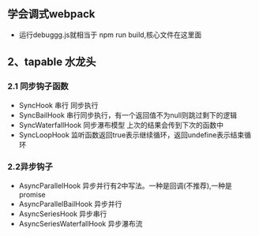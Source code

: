 ## 学会调式webpack
- 运行debuggg.js就相当于 npm run build,核心文件在这里面
## 2、tapable 水龙头
### 2.1 同步钩子函数
- SyncHook 串行 同步执行
- SyncBailHook 串行同步执行，有一个返回值不为null则跳过剩下的逻辑
- SyncWaterfallHook 同步瀑布模型 上次的结果会传到下次的函数中
- SyncLoopHook 监听函数返回true表示继续循环，返回undefine表示结束循环
### 2.2异步钩子
- AsyncParallelHook 异步并行有2中写法。一种是回调(不推荐),一种是promise
- AsyncParallelBailHook 异步并行
- AsyncSeriesHook  异步串行
- AsyncSeriesWaterfallHook 异步瀑布流

